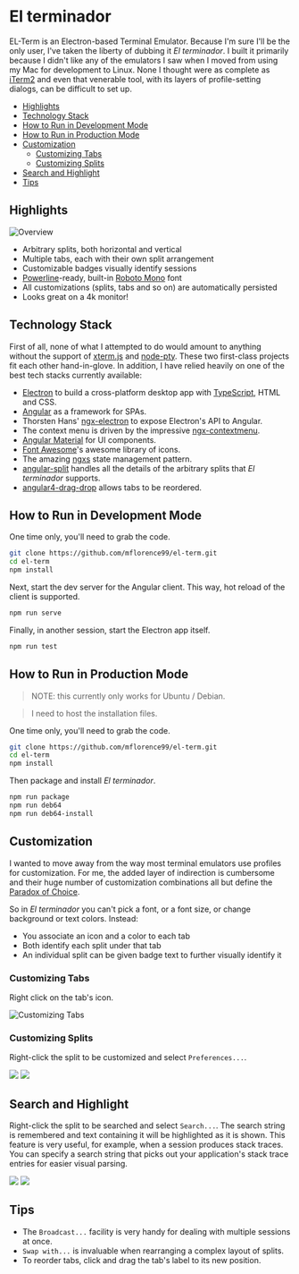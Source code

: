 # El terminador

EL-Term is an Electron-based Terminal Emulator. Because I'm sure I'll be the only user, I've taken the liberty of dubbing it _El terminador_. I built it primarily because I didn't like any of the emulators I saw when I moved from using my Mac for development to Linux. None I thought were as complete as [iTerm2](https://www.iterm2.com/) and even that venerable tool, with its layers of profile-setting dialogs, can be difficult to set up.

<!-- toc -->

- [Highlights](#highlights)
- [Technology Stack](#technology-stack)
- [How to Run in Development Mode](#how-to-run-in-development-mode)
- [How to Run in Production Mode](#how-to-run-in-production-mode)
- [Customization](#customization)
  * [Customizing Tabs](#customizing-tabs)
  * [Customizing Splits](#customizing-splits)
- [Search and Highlight](#search-and-highlight)
- [Tips](#tips)

<!-- tocstop -->

## Highlights

![Overview](4k.png)

* Arbitrary splits, both horizontal and vertical
* Multiple tabs, each with their own split arrangement
* Customizable badges visually identify sessions
* [Powerline](https://wiki.archlinux.org/index.php/Powerline)-ready, built-in [Roboto Mono](https://github.com/powerline) font
* All customizations (splits, tabs and so on) are automatically persisted
* Looks great on a 4k monitor!

## Technology Stack

First of all, none of what I attempted to do would amount to anything without the support of [xterm.js](https://xtermjs.org/) and [node-pty](https://github.com/Tyriar/node-pty). These two first-class projects fit each other hand-in-glove. In addition, I have relied heavily on one of the best tech stacks currently available:

* [Electron](https://electronjs.org/) to build a cross-platform desktop app with [TypeScript](http://www.typescriptlang.org/), HTML and CSS.
* [Angular](https://angular.io/docs) as a framework for SPAs.
* Thorsten Hans' [ngx-electron](https://github.com/ThorstenHans/ngx-electron) to expose Electron's API to Angular.
* The context menu is driven by the impressive [ngx-contextmenu](https://github.com/isaacplmann/ngx-contextmenu).
* [Angular Material](https://material.angular.io/) for UI components.
* [Font Awesome](https://fontawesome.com)'s awesome library of icons.
* The amazing [ngxs](https://ngxs.gitbooks.io/ngxs/) state management pattern.
* [angular-split](https://bertrandg.github.io/angular-split/#/) handles all the details of the arbitrary splits that _El terminador_ supports.
* [angular4-drag-drop](https://bitbucket.org/IpponMattRitter/angular4-drag-drop) allows tabs to be reordered.

## How to Run in Development Mode

One time only, you'll need to grab the code.

```sh
git clone https://github.com/mflorence99/el-term.git
cd el-term
npm install
```

Next, start the dev server for the Angular client. This way, hot reload of the client is supported.

```sh
npm run serve
```

Finally, in another session, start the Electron app itself.

```sh
npm run test
```

## How to Run in Production Mode

> NOTE: this currently only works for Ubuntu / Debian.

> I need to host the installation files.

One time only, you'll need to grab the code.

```sh
git clone https://github.com/mflorence99/el-term.git
cd el-term
npm install
```

Then package and install _El terminador_.

```sh
npm run package
npm run deb64
npm run deb64-install
```

## Customization

I wanted to move away from the way most terminal emulators use profiles for customization. For me, the added layer of indirection is cumbersome and their huge number of customization combinations all but define the [Paradox of Choice](https://en.wikipedia.org/wiki/The_Paradox_of_Choice).

So in _El terminador_ you can't pick a font, or a font size, or change background or text colors. Instead:

* You associate an icon and a color to each tab
* Both identify each split under that tab
* An individual split can be given badge text to further visually identify it

### Customizing Tabs

Right click on the tab's icon.

![Customizing Tabs](tab.png)

### Customizing Splits

Right-click the split to be customized and select `Preferences...`.

<img src="menu.png">
<img src="split.png">

## Search and Highlight

Right-click the split to be searched and select `Search...`. The search string is remembered and text containing it will be highlighted as it is shown. This feature is very useful, for example, when a session produces stack traces. You can specify a search string that picks out your application's stack trace entries for easier visual parsing.

<img src="menu.png">
<img src="search.png">

## Tips

* The `Broadcast...` facility is very handy for dealing with multiple sessions at once.
* `Swap with...` is invaluable when rearranging a complex layout of splits.
* To reorder tabs, click and drag the tab's label to its new position.
